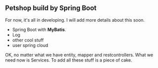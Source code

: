 ## Petshop build by Spring Boot

For now, it's all in developing. I will add more details about this soon.

  * Spring Boot with **MyBatis**.
  * Log
  * other cool stuff
  * user spring cloud

OK, no matter what we have entity, mapper and restcontrollers. What we need now is Services.
To add all these stuff is a piece of cake.
